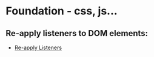 # Foundation - css, js...

## Re-apply listeners to DOM elements:
* [Re-apply Listeners](re-add-listeners.md)